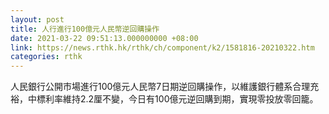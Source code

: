 ```yaml
---
layout: post
title: 人行進行100億元人民幣逆回購操作
date: 2021-03-22 09:51:13.000000000 +08:00
link: https://news.rthk.hk/rthk/ch/component/k2/1581816-20210322.htm
categories: rthk
---
```


人民銀行公開市場進行100億元人民幣7日期逆回購操作，以維護銀行體系合理充裕，中標利率維持2.2厘不變，今日有100億元逆回購到期，實現零投放零回籠。
